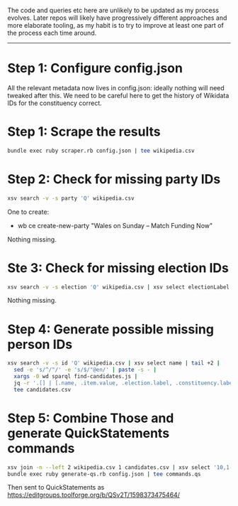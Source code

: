
The code and queries etc here are unlikely to be updated as my process
evolves. Later repos will likely have progressively different approaches
and more elaborate tooling, as my habit is to try to improve at least
one part of the process each time around.

---------

Step 1: Configure config.json
=============================

All the relevant metadata now lives in config.json: ideally nothing will
need tweaked after this. We need to be careful here to get the history
of Wikidata IDs for the constituency correct.

Step 1: Scrape the results
==========================

```sh
bundle exec ruby scraper.rb config.json | tee wikipedia.csv
```

Step 2: Check for missing party IDs
===================================

```sh
xsv search -v -s party 'Q' wikipedia.csv
```

One to create:

* wb ce create-new-party "Wales on Sunday – Match Funding Now"

Nothing missing.

Ste 3: Check for missing election IDs
=====================================

```sh
xsv search -v -s election 'Q' wikipedia.csv | xsv select electionLabel | uniq
```

Nothing missing.

Step 4: Generate possible missing person IDs
============================================

```sh
xsv search -v -s id 'Q' wikipedia.csv | xsv select name | tail +2 |
  sed -e 's/^/"/' -e 's/$/"@en/' | paste -s - |
  xargs -0 wd sparql find-candidates.js |
  jq -r '.[] | [.name, .item.value, .election.label, .constituency.label, .party.label] | @csv' |
  tee candidates.csv
```

Step 5: Combine Those and generate QuickStatements commands
===========================================================

```sh
xsv join -n --left 2 wikipedia.csv 1 candidates.csv | xsv select '10,1-8' | sed $'1i\\\nfoundid' | tee combo.csv
bundle exec ruby generate-qs.rb config.json | tee commands.qs
```

Then sent to QuickStatements as https://editgroups.toolforge.org/b/QSv2T/1598373475464/
